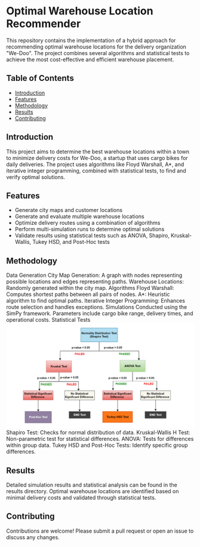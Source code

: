 # Optimal Warehouse Location Recommender

This repository contains the implementation of a hybrid approach for recommending optimal warehouse locations for the delivery organization "We-Doo". The project combines several algorithms and statistical tests to achieve the most cost-effective and efficient warehouse placement.

## Table of Contents

- [Introduction](#introduction)
- [Features](#features)
- [Methodology](#methodology)
- [Results](#results)
- [Contributing](#contributing)

## Introduction

This project aims to determine the best warehouse locations within a town to minimize delivery costs for We-Doo, a startup that uses cargo bikes for daily deliveries. The project uses algorithms like Floyd Warshall, A*, and iterative integer programming, combined with statistical tests, to find and verify optimal solutions.

## Features

- Generate city maps and customer locations
- Generate and evaluate multiple warehouse locations
- Optimize delivery routes using a combination of algorithms
- Perform multi-simulation runs to determine optimal solutions
- Validate results using statistical tests such as ANOVA, Shapiro, Kruskal-Wallis, Tukey HSD, and Post-Hoc tests

## Methodology
Data Generation
City Map Generation: A graph with nodes representing possible locations and edges representing paths.
Warehouse Locations: Randomly generated within the city map.
Algorithms
Floyd Warshall: Computes shortest paths between all pairs of nodes.
A*: Heuristic algorithm to find optimal paths.
Iterative Integer Programming: Enhances route selection and handles exceptions.
Simulations
Conducted using the SimPy framework.
Parameters include cargo bike range, delivery times, and operational costs.
Statistical Tests
![Flowchart of Statistical test](Images/Stat-test-flow.png)
Shapiro Test: Checks for normal distribution of data.
Kruskal-Wallis H Test: Non-parametric test for statistical differences.
ANOVA: Tests for differences within group data.
Tukey HSD and Post-Hoc Tests: Identify specific group differences.

## Results
Detailed simulation results and statistical analysis can be found in the results directory.
Optimal warehouse locations are identified based on minimal delivery costs and validated through statistical tests.

## Contributing
Contributions are welcome! Please submit a pull request or open an issue to discuss any changes.

